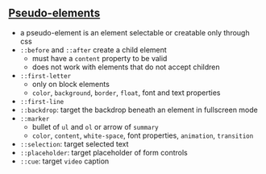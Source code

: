 ## [Pseudo-elements](https://web.dev/learn/css/pseudo-elements/)

- a pseudo-element is an element selectable or creatable only through css
- `::before` and `::after` create a child element
    - must have a `content` property to be valid
    - does not work with elements that do not accept children
- `::first-letter`
  - only on block elements
  - `color`, `background`, `border`, `float`, font and text properties
- `::first-line`
- `::backdrop`: target the backdrop beneath an element in fullscreen mode
- `::marker`
  - bullet of `ul` and `ol` or arrow of `summary`
  - `color`, `content`, `white-space`, font properties, `animation`, `transition`
- `::selection`: target selected text
- `::placeholder`: target placeholder of form controls
- `::cue`: target `video` caption
